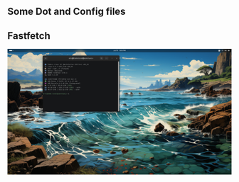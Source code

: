 ## Some Dot and Config files

## Fastfetch
![fastfetch](https://github.com/ebelious/Self-Hosted/blob/main/Images/Screenshot%20from%202024-07-15%2017-14-44.png)


## 
